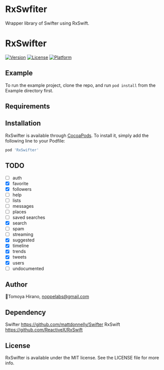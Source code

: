 # RxSwfiter

Wrapper library of Swifter using RxSwift.

# RxSwifter

[![Version](https://img.shields.io/cocoapods/v/RxSwifter.svg?style=flat)](http://cocoapods.org/pods/RxSwifter)
[![License](https://img.shields.io/cocoapods/l/RxSwifter.svg?style=flat)](http://cocoapods.org/pods/RxSwifter)
[![Platform](https://img.shields.io/cocoapods/p/RxSwifter.svg?style=flat)](http://cocoapods.org/pods/RxSwifter)

## Example

To run the example project, clone the repo, and run `pod install` from the Example directory first.

## Requirements

## Installation

RxSwifter is available through [CocoaPods](http://cocoapods.org). To install
it, simply add the following line to your Podfile:

```ruby
pod 'RxSwifter'
```

## TODO
- [ ] auth
- [x] favorite
- [x] followers
- [ ] help
- [ ] lists
- [ ] messages
- [ ] places
- [ ] saved searches
- [x] search
- [ ] spam
- [ ] streaming
- [x] suggested
- [x] timeline
- [x] trends
- [x] tweets
- [x] users
- [ ] undocumented

## Author

🦊Tomoya Hirano, noppelabs@gmail.com

## Dependency

Swifter https://github.com/mattdonnelly/Swifter
RxSwift https://github.com/ReactiveX/RxSwift

## License

RxSwifter is available under the MIT license. See the LICENSE file for more info.

